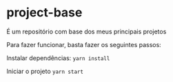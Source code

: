 # project-base 

É um repositório com base dos meus principais projetos


Para fazer funcionar, basta fazer os seguintes passos:

Instalar dependências:
`yarn install`

Iniciar o projeto
`yarn start`